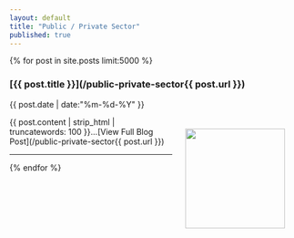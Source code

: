 ```yaml
---
layout: default
title: "Public / Private Sector"
published: true
---
```


{% for post in site.posts limit:5000 %}

### [{{ post.title }}](/public-private-sector{{ post.url }})

{{ post.date | date:"%m-%d-%Y" }}

<img src="{{ post.image }}" width="175" align="right" style="padding: 20px;" />
{{ post.content | strip_html | truncatewords: 100     }}...[View Full Blog Post](/public-private-sector{{ post.url }})    

- - -
{% endfor %}